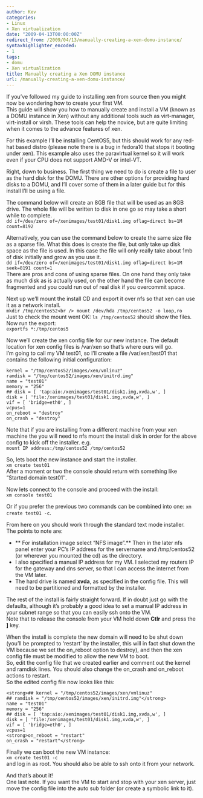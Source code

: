 ```yaml
---
author: Kev
categories:
- Linux
- Xen virtualization
date: "2009-04-13T00:00:00Z"
redirect_from: /2009/04/13/manually-creating-a-xen-domu-instance/
syntaxhighlighter_encoded:
- 1
tags:
- domu
- Xen virtualization
title: Manually creating a Xen DOMU instance
url: /manually-creating-a-xen-domu-instance/
---
```

If you&#8217;ve followed my guide to installing xen from source then you might now be wondering how to create your first VM.  
This guide will show you how to manually create and install a VM (known as a DOMU instance in Xen) without any additional tools such as virt-manager, virt-install or virsh. These tools can help the novice, but are quite limiting when it comes to the advance features of xen.

For this example I&#8217;ll be installing CentOS5, but this should work for any red-hat based distro (please note there is a bug in fedora10 that stops it booting under xen). This example also uses the paravirtual kernel so it will work even if your CPU does not support AMD-V or intel-VT.

Right, down to business. The first thing we need to do is create a file to user as the hard disk for the DOMU. There are other options for providing hard disks to a DOMU, and I&#8217;ll cover some of them in a later guide but for this install I&#8217;ll be using a file.

The command below will create an 8GB file that will be used as an 8GB drive. The whole file will be written to disk in one go so may take a short while to complete.  
`dd if=/dev/zero of=/xenimages/test01/disk1.img oflag=direct bs=1M count=8192`  
<!--more-->

  
Alternatively, you can use the command below to create the same size file as a sparse file. What this does is create the file, but only take up disk space as the file is used. In this case the file will only really take about 1mb of disk initially and grow as you use it.  
`dd if=/dev/zero of=/xenimages/test01/disk1.img oflag=direct bs=1M seek=8191 count=1`  
There are pros and cons of using sparse files. On one hand they only take as much disk as is actually used, on the other hand the file can become fragmented and you could run out of real disk if you overcommit space.

Next up we&#8217;ll mount the install CD and export it over nfs so that xen can use it as a network install.  
`mkdir /tmp/centos52<br />
mount /dev/hda /tmp/centos52 -o loop,ro`  
Just to check the mount went OK: `ls /tmp/centos52` should show the files.  
Now run the export:  
`exportfs *:/tmp/centos5`

Now we&#8217;ll create the xen config file for our new instance. The default location for xen config files is /var/xen so that&#8217;s where ours will go.  
I&#8217;m going to call my VM test01, so I&#8217;ll create a file /var/xen/test01 that contains the following initial configuration:

    kernel = "/tmp/centos52/images/xen/vmlinuz"
    ramdisk = "/tmp/centos52/images/xen/initrd.img"
    name = "test01"
    memory = "256"
    ## disk = [ 'tap:aio:/xenimages/test01/disk1.img,xvda,w', ]
    disk = [ 'file:/xenimages/test01/disk1.img,xvda,w', ]
    vif = [ 'bridge=eth0', ]
    vcpus=1
    on_reboot = "destroy"
    on_crash = "destroy"

Note that if you are installing from a different machine from your xen machine the you will need to nfs mount the install disk in order for the above config to kick off the installer. e.g.  
`mount IP address:/tmp/centos52 /tmp/centos52`

So, lets boot the new instance and start the installer.  
`xm create test01`  
After a moment or two the console should return with something like &#8220;Started domain test01&#8243;.

Now lets connect to the console and proceed with the install:  
`xm console test01`

Or if you prefer the previous two commands can be combined into one: `xm create test01 -c`.

From here on you should work through the standard text mode installer.  
The points to note are:

*   ** For installation image select &#8220;NFS image&#8221;.** Then in the later nfs panel enter your PC&#8217;s IP address for the servername and /tmp/centos52 (or wherever you mounted the cd) as the directory.
*   I also specified a manual IP address for my VM. I selected my routers IP for the gateway and dns server, so that I can access the internet from the VM later.
*   The hard drive is named **xvda**, as specified in the config file. This will need to be partitioned and formatted by the installer.

The rest of the install is fairly straight forward. If in doubt just go with the defaults, although it&#8217;s probably a good idea to set a manual IP address in your subnet range so that you can easily ssh onto the VM.  
Note that to release the console from your VM hold down **Ctlr** and press the **]** key.

When the install is complete the new domain will need to be shut down (you&#8217;ll be prompted to &#8216;restart&#8217; by the installer, this will in fact shut down the VM because we set the on_reboot option to destroy), and then the xen config file must be modified to allow the new VM to boot.  
So, edit the config file that we created earlier and comment out the kernel and ramdisk lines. You should also change the on\_crash and on\_reboot actions to restart.  
So the edited config file now looks like this:

    <strong>## kernel = "/tmp/centos52/images/xen/vmlinuz"
    ## ramdisk = "/tmp/centos52/images/xen/initrd.img"</strong>
    name = "test01"
    memory = "256"
    ## disk = [ 'tap:aio:/xenimages/test01/disk1.img,xvda,w', ]
    disk = [ 'file:/xenimages/test01/disk1.img,xvda,w', ]
    vif = [ 'bridge=eth0', ]
    vcpus=1
    <strong>on_reboot = "restart"
    on_crash = "restart"</strong>

Finally we can boot the new VM instance:  
`xm create test01 -c`  
and log in as root. You should also be able to ssh onto it from your network.

And that&#8217;s about it!  
One last note. If you want the VM to start and stop with your xen server, just move the config file into the auto sub folder (or create a symbolic link to it).